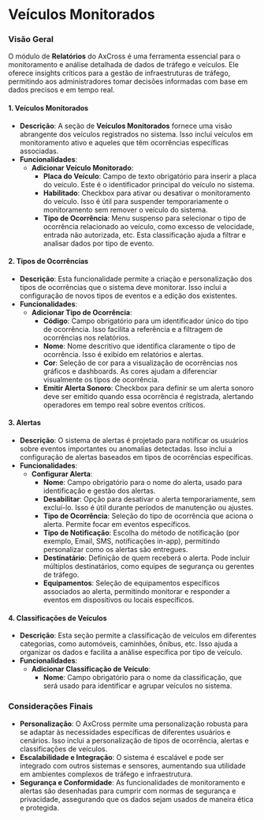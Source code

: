 
# Veículos Monitorados

### Visão Geral
O módulo de **Relatórios** do AxCross é uma ferramenta essencial para o monitoramento e análise detalhada de dados de tráfego e veículos. Ele oferece insights críticos para a gestão de infraestruturas de tráfego, permitindo aos administradores tomar decisões informadas com base em dados precisos e em tempo real.


#### 1. Veículos Monitorados
- **Descrição**: A seção de **Veículos Monitorados** fornece uma visão abrangente dos veículos registrados no sistema. Isso inclui veículos em monitoramento ativo e aqueles que têm ocorrências específicas associadas.
- **Funcionalidades**:
    - **Adicionar Veículo Monitorado**:
        - **Placa do Veículo**: Campo de texto obrigatório para inserir a placa do veículo. Este é o identificador principal do veículo no sistema.
        - **Habilitado**: Checkbox para ativar ou desativar o monitoramento do veículo. Isso é útil para suspender temporariamente o monitoramento sem remover o veículo do sistema.
        - **Tipo de Ocorrência**: Menu suspenso para selecionar o tipo de ocorrência relacionado ao veículo, como excesso de velocidade, entrada não autorizada, etc. Esta classificação ajuda a filtrar e analisar dados por tipo de evento.

#### 2. Tipos de Ocorrências
- **Descrição**: Esta funcionalidade permite a criação e personalização dos tipos de ocorrências que o sistema deve monitorar. Isso inclui a configuração de novos tipos de eventos e a edição dos existentes.
- **Funcionalidades**:
    - **Adicionar Tipo de Ocorrência**:
        - **Código**: Campo obrigatório para um identificador único do tipo de ocorrência. Isso facilita a referência e a filtragem de ocorrências nos relatórios.
        - **Nome**: Nome descritivo que identifica claramente o tipo de ocorrência. Isso é exibido em relatórios e alertas.
        - **Cor**: Seleção de cor para a visualização de ocorrências nos gráficos e dashboards. As cores ajudam a diferenciar visualmente os tipos de ocorrência.
        - **Emitir Alerta Sonoro**: Checkbox para definir se um alerta sonoro deve ser emitido quando essa ocorrência é registrada, alertando operadores em tempo real sobre eventos críticos.

#### 3. Alertas
- **Descrição**: O sistema de alertas é projetado para notificar os usuários sobre eventos importantes ou anomalias detectadas. Isso inclui a configuração de alertas baseados em tipos de ocorrências específicas.
- **Funcionalidades**:
    - **Configurar Alerta**:
        - **Nome**: Campo obrigatório para o nome do alerta, usado para identificação e gestão dos alertas.
        - **Desabilitar**: Opção para desativar o alerta temporariamente, sem excluí-lo. Isso é útil durante períodos de manutenção ou ajustes.
        - **Tipo de Ocorrência**: Seleção do tipo de ocorrência que aciona o alerta. Permite focar em eventos específicos.
        - **Tipo de Notificação**: Escolha do método de notificação (por exemplo, Email, SMS, notificações in-app), permitindo personalizar como os alertas são entregues.
        - **Destinatário**: Definição de quem receberá o alerta. Pode incluir múltiplos destinatários, como equipes de segurança ou gerentes de tráfego.
        - **Equipamentos**: Seleção de equipamentos específicos associados ao alerta, permitindo monitorar e responder a eventos em dispositivos ou locais específicos.

#### 4. Classificações de Veículos
- **Descrição**: Esta seção permite a classificação de veículos em diferentes categorias, como automóveis, caminhões, ônibus, etc. Isso ajuda a organizar os dados e facilita a análise específica por tipo de veículo.
- **Funcionalidades**:
    - **Adicionar Classificação de Veículo**:
        - **Nome**: Campo obrigatório para o nome da classificação, que será usado para identificar e agrupar veículos no sistema.

### Considerações Finais
- **Personalização**: O AxCross permite uma personalização robusta para se adaptar às necessidades específicas de diferentes usuários e cenários. Isso inclui a personalização de tipos de ocorrência, alertas e classificações de veículos.
- **Escalabilidade e Integração**: O sistema é escalável e pode ser integrado com outros sistemas e sensores, aumentando sua utilidade em ambientes complexos de tráfego e infraestrutura.
- **Segurança e Conformidade**: As funcionalidades de monitoramento e alertas são desenhadas para cumprir com normas de segurança e privacidade, assegurando que os dados sejam usados de maneira ética e protegida.

